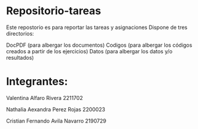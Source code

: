# Repositorio-tareas

Este repostorio es para reportar las tareas y asignaciones Dispone de tres directorios:

DocPDF (para albergar los documentos) Codigos (para albergar los códigos creados a partir de los ejercicios) Datos (para albergar los datos y/o resultados)

# Integrantes:

Valentina Alfaro Rivera 2211702

Nathalia Aexandra Perez Rojas 2200023

Cristian Fernando Avila Navarro 2190729
